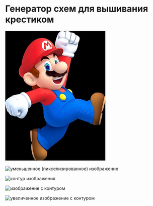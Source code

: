 # Генератор схем для вышивания крестиком

![оригинальное изображение](mario.jpg "оригинальное изображение")

![уменьшенное (пикселизированное) изображение](pixelated.jpg "уменьшенное (пикселизированное) изображение")

![контур изображения](image.jpg "контур изображения")

![изображение с контуром](image2.jpg "изображение с контуром")

![увеличенное изображение с контуром](result.jpg "увеличенное изображение с контуром")